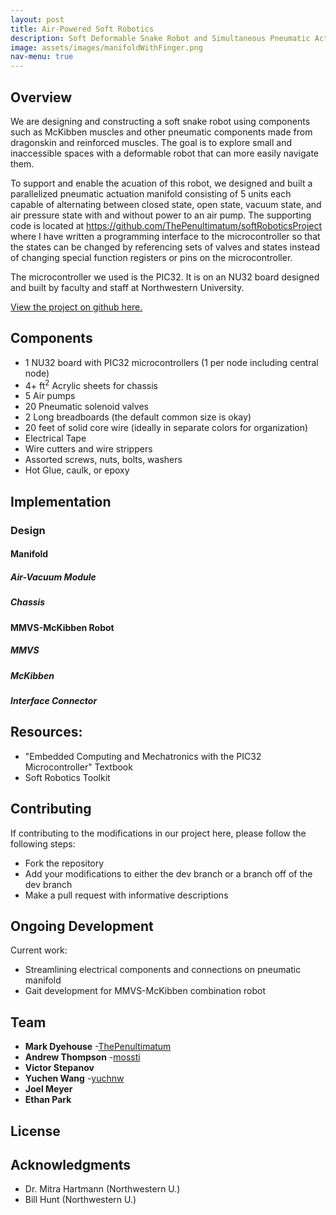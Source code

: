 ```yaml
---
layout: post
title: Air-Powered Soft Robotics
description: Soft Deformable Snake Robot and Simultaneous Pneumatic Actuation Manifold System
image: assets/images/manifoldWithFinger.png
nav-menu: true
---
```


## Overview
We are designing and constructing a soft snake robot using components such as McKibben muscles and other pneumatic components made from dragonskin and reinforced muscles. The goal is to explore small and inaccessible spaces with a deformable robot that can more easily navigate them.

To support and enable the acuation of this robot, we designed and built a parallelized pneumatic actuation manifold consisting of 5 units each capable of alternating between closed state, open state, vacuum state, and air pressure state with and without power to an air pump. The supporting code is located at https://github.com/ThePenultimatum/softRoboticsProject where I have written a programming interface to the microcontroller so that the states can be changed by referencing sets of valves and states instead of changing special function registers or pins on the microcontroller.

The microcontroller we used is the PIC32. It is on an NU32 board designed and built by faculty and staff at Northwestern University.

[View the project on github here.](https://github.com/ThePenultimatum/softRoboticsProject)

## Components

* 1 NU32 board with PIC32 microcontrollers (1 per node including central node)
* 4+ ft<sup>2</sup> Acrylic sheets for chassis
* 5 Air pumps
* 20 Pneumatic solenoid valves
* 2 Long breadboards (the default common size is okay)
* 20 feet of solid core wire (ideally in separate colors for organization)
* Electrical Tape
* Wire cutters and wire strippers
* Assorted screws, nuts, bolts, washers
* Hot Glue, caulk, or epoxy

## Implementation

### Design

#### Manifold

##### Air-Vacuum Module

##### Chassis

#### MMVS-McKibben Robot

##### MMVS

##### McKibben

##### Interface Connector

## Resources:

* "Embedded Computing and Mechatronics with the PIC32 Microcontroller" Textbook
* Soft Robotics Toolkit

## Contributing

If contributing to the modifications in our project here, please follow the following steps:
* Fork the repository
* Add your modifications to either the dev branch or a branch off of the dev branch
* Make a pull request with informative descriptions

## Ongoing Development

Current work:
* Streamlining electrical components and connections on pneumatic manifold
* Gait development for MMVS-McKibben combination robot

## Team

* **Mark Dyehouse** -[ThePenultimatum](https://github.com/ThePenultimatum)
* **Andrew Thompson** -[mossti](https://github.com/mossti)
* **Victor Stepanov**
* **Yuchen Wang** -[yuchnw](https://github.com/yuchnw)
* **Joel Meyer**
* **Ethan Park**

## License

## Acknowledgments

* Dr. Mitra Hartmann (Northwestern U.)
* Bill Hunt (Northwestern U.)